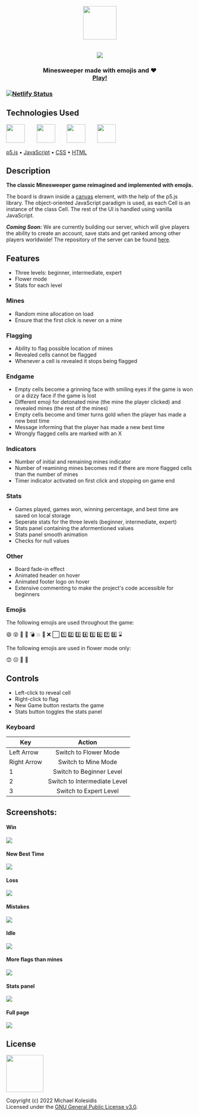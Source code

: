 <div align="center">
  <img height="90px" src="./assets/logo.png" /><br>
  <br><br>
  <img src="./screenshots/screenshot_win.png" /><br>
</div>

<h3 align="center">Minesweeper made with emojis and ❤️ <br><a target="_blank" href="https://emojiminesweeper.netlify.app/">Play!</a><h3>



[![Netlify Status](https://api.netlify.com/api/v1/badges/b318a02a-0a7e-483e-a046-547a1a3ac6ae/deploy-status)](https://app.netlify.com/sites/minesweeper-emoji/deploys)

  
  
## Technologies Used
<a href="https://p5js.org/"><img src="https://github.com/michaelkolesidis/tech-icons/blob/main/icons/p5js/p5js.svg" height="50px"/></a>
&nbsp;&nbsp;&nbsp;&nbsp;&nbsp;&nbsp;
<a href="https://en.wikipedia.org/wiki/JavaScript"><img src="https://github.com/michaelkolesidis/tech-icons/blob/main/icons/javascript/javascript-original.svg" height="50px" /></a>
&nbsp;&nbsp;&nbsp;&nbsp;&nbsp;&nbsp;
<a href="https://en.wikipedia.org/wiki/CSS"><img src="https://github.com/michaelkolesidis/tech-icons/blob/main/icons/css3/css3-plain.svg" height="50px" /></a>
&nbsp;&nbsp;&nbsp;&nbsp;&nbsp;&nbsp;
<a href="https://en.wikipedia.org/wiki/HTML"><img src="https://github.com/michaelkolesidis/tech-icons/blob/main/icons/html5/html5-plain.svg" height="50px" /></a>


[p5.js](https://p5js.org/)
 • 
[JavaScript](https://en.wikipedia.org/wiki/JavaScript)
 • 
[CSS](https://en.wikipedia.org/wiki/CSS)
 • 
[HTML](https://en.wikipedia.org/wiki/HTML)


  
## Description
**The classic Minesweeper game reimagined and implemented with emojis.**

The board is drawn inside a [canvas](https://developer.mozilla.org/en-US/docs/Web/API/Canvas_API) element, with the help of the p5.js library. The object-oriented JavaScript paradigm is used, as each Cell is an instance of the class Cell. The rest of the UI is handled using vanilla JavaScript.

***Coming Soon:*** We are currently building our server, which will give players the ability to create an account, save stats and get ranked among other players worldwide! The repository of the server can be found [here](https://github.com/mamarmar/minesweeper-emoji-server).



## Features
* Three levels: beginner, intermediate, expert
* Flower mode
* Stats for each level

### Mines
* Random mine allocation on load
* Ensure that the first click is never on a mine

### Flagging
* Ability to flag possible location of mines
* Revealed cells cannot be flagged
* Whenever a cell is revealed it stops being flagged

### Endgame
* Empty cells become a grinning face with smiling eyes if the game is won or a dizzy face if the game is lost
* Different emoji for detonated mine (the mine the player clicked) and revealed mines (the rest of the mines)
* Empty cells become and timer turns gold when the player has made a new best time
* Message informing that the player has made a new best time
* Wrongly flagged cells are marked with an X

### Indicators 
* Number of initial and remaining mines indicator
* Number of reamining mines becomes red if there are more flagged cells than the number of mines
* Timer indicator activated on first click and stopping on game end

### Stats
* Games played, games won, winning percentage, and best time are saved on local storage
* Seperate stats for the three levels (beginner, intermediate, expert)
* Stats panel containing the aformentioned values
* Stats panel smooth animation
* Checks for null values

### Other
* Board fade-in effect
* Animated header on hover
* Animated footer logo on hover
* Extensive commenting to make the project's code accessible for beginners

### Emojis
The following emojis are used throughout the game:

😄 😵 🥳 🔲 💣 💥 🚩 ❌ ⬜️ 1️⃣ 2️⃣ 3️⃣ 4️⃣ 5️⃣ 6️⃣ 7️⃣ 8️⃣ ⌛

The following emojis are used in flower mode only:

😊 😔 🌺 🐛



## Controls
* Left-click to reveal cell<br>
* Right-click to flag
* New Game button restarts the game
* Stats button toggles the stats panel 

### Keyboard
| Key           | Action                       |
| ------------- |:----------------------------:|
| Left Arrow    | Switch to Flower Mode        |
| Right Arrow   | Switch to Mine Mode          |
| 1             | Switch to Beginner Level     |
| 2             | Switch to Intermediate Level |
| 3             | Switch to Expert Level       |
  


## Screenshots:
  
#### Win
<img src="./screenshots/screenshot_win.png" />
  
#### New Best Time
<img src="./screenshots/screenshot_new_best_time.png" />

#### Loss  
<img src="./screenshots/screenshot_loss.png" />

#### Mistakes  
<img src="./screenshots/screenshot_mistakes.png" />

#### Idle  
<img src="./screenshots/screenshot_idle.png" />

#### More flags than mines
<img src="./screenshots/screenshot_flags.png" />
  
#### Stats panel
<img src="./screenshots/screenshot_stats_idle.png" />

#### Full page
<img src="./screenshots/screenshot_full.png" />


## License

<a href="https://www.gnu.org/licenses/gpl-3.0.html"><img src="https://upload.wikimedia.org/wikipedia/commons/9/93/GPLv3_Logo.svg" height="100px" /></a>

Copyright (c) 2022 Michael Kolesidis<br>
Licensed under the [GNU General Public License v3.0](https://www.gnu.org/licenses/gpl-3.0.html).
